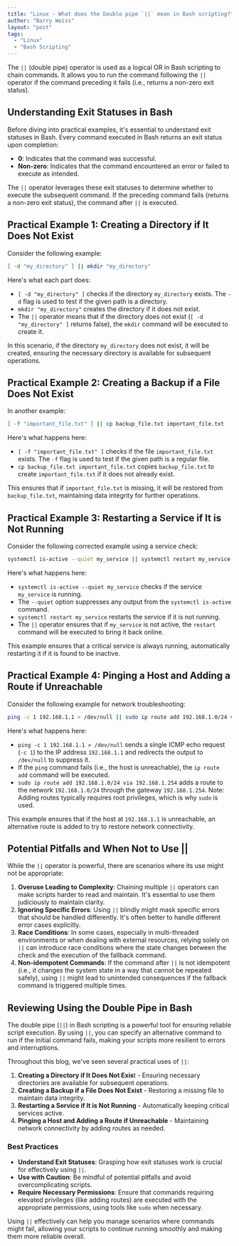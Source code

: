 ```yaml
---
title: "Linux - What does the Double pipe `||` mean in Bash scripting?"
author: "Barry Weiss"
layout: "post"
tags:
  - "Linux"
  - "Bash Scripting"
---
```


The `||` (double pipe) operator is used as a logical OR in Bash scripting to chain commands. It allows you to run the command following the `||` operator if the command preceding it fails (i.e., returns a non-zero exit status).

## Understanding Exit Statuses in Bash

Before diving into practical examples, it's essential to understand exit statuses in Bash. Every command executed in Bash returns an exit status upon completion:

- **0**: Indicates that the command was successful.
- **Non-zero**: Indicates that the command encountered an error or failed to execute as intended.

The `||` operator leverages these exit statuses to determine whether to execute the subsequent command. If the preceding command fails (returns a non-zero exit status), the command after `||` is executed.

## Practical Example 1: Creating a Directory if It Does Not Exist

Consider the following example:

```bash
[ -d "my_directory" ] || mkdir "my_directory"
```

Here's what each part does:

- `[ -d "my_directory" ]` checks if the directory `my_directory` exists. The `-d` flag is used to test if the given path is a directory.
- `mkdir "my_directory"` creates the directory if it does not exist.
- The `||` operator means that if the directory does not exist (`[ -d "my_directory" ]` returns false), the `mkdir` command will be executed to create it.

In this scenario, if the directory `my_directory` does not exist, it will be created, ensuring the necessary directory is available for subsequent operations.

## Practical Example 2: Creating a Backup if a File Does Not Exist

In another example:

```bash
[ -f "important_file.txt" ] || cp backup_file.txt important_file.txt
```

Here's what happens here:

- `[ -f "important_file.txt" ]` checks if the file `important_file.txt` exists. The `-f` flag is used to test if the given path is a regular file.
- `cp backup_file.txt important_file.txt` copies `backup_file.txt` to create `important_file.txt` if it does not already exist.

This ensures that if `important_file.txt` is missing, it will be restored from `backup_file.txt`, maintaining data integrity for further operations.

## Practical Example 3: Restarting a Service if It is Not Running

Consider the following corrected example using a service check:

```bash
systemctl is-active --quiet my_service || systemctl restart my_service
```

Here's what happens here:

- `systemctl is-active --quiet my_service` checks if the service `my_service` is running.
- The `--quiet` option suppresses any output from the `systemctl is-active` command.
- `systemctl restart my_service` restarts the service if it is not running.
- The `||` operator ensures that if `my_service` is not active, the `restart` command will be executed to bring it back online.

This example ensures that a critical service is always running, automatically restarting it if it is found to be inactive.

## Practical Example 4: Pinging a Host and Adding a Route if Unreachable

Consider the following example for network troubleshooting:

```bash
ping -c 1 192.168.1.1 > /dev/null || sudo ip route add 192.168.1.0/24 via 192.168.1.254
```

Here's what happens here:

- `ping -c 1 192.168.1.1 > /dev/null` sends a single ICMP echo request (`-c 1`) to the IP address `192.168.1.1` and redirects the output to `/dev/null` to suppress it.
- If the `ping` command fails (i.e., the host is unreachable), the `ip route add` command will be executed.
- `sudo ip route add 192.168.1.0/24 via 192.168.1.254` adds a route to the network `192.168.1.0/24` through the gateway `192.168.1.254`. Note: Adding routes typically requires root privileges, which is why `sudo` is used.

This example ensures that if the host at `192.168.1.1` is unreachable, an alternative route is added to try to restore network connectivity.

## Potential Pitfalls and When Not to Use ||

While the `||` operator is powerful, there are scenarios where its use might not be appropriate:

1. **Overuse Leading to Complexity**: Chaining multiple `||` operators can make scripts harder to read and maintain. It's essential to use them judiciously to maintain clarity.
2. **Ignoring Specific Errors**: Using `||` blindly might mask specific errors that should be handled differently. It's often better to handle different error cases explicitly.
3. **Race Conditions**: In some cases, especially in multi-threaded environments or when dealing with external resources, relying solely on `||` can introduce race conditions where the state changes between the check and the execution of the fallback command.
4. **Non-idempotent Commands**: If the command after `||` is not idempotent (i.e., it changes the system state in a way that cannot be repeated safely), using `||` might lead to unintended consequences if the fallback command is triggered multiple times.

## Reviewing Using the Double Pipe in Bash

The double pipe (`||`) in Bash scripting is a powerful tool for ensuring reliable script execution. By using `||`, you can specify an alternative command to run if the initial command fails, making your scripts more resilient to errors and interruptions.

Throughout this blog, we've seen several practical uses of `||`:

1. **Creating a Directory if It Does Not Exis**t - Ensuring necessary directories are available for subsequent operations.
2. **Creating a Backup if a File Does Not Exist** - Restoring a missing file to maintain data integrity.
3. **Restarting a Service if It is Not Running** - Automatically keeping critical services active.
4. **Pinging a Host and Adding a Route if Unreachable** - Maintaining network connectivity by adding routes as needed.

### Best Practices

- **Understand Exit Statuses**: Grasping how exit statuses work is crucial for effectively using `||`.
- **Use with Caution**: Be mindful of potential pitfalls and avoid overcomplicating scripts.
- **Require Necessary Permissions**: Ensure that commands requiring elevated privileges (like adding routes) are executed with the appropriate permissions, using tools like `sudo` when necessary.

Using `||` effectively can help you manage scenarios where commands might fail, allowing your scripts to continue running smoothly and making them more reliable overall.
